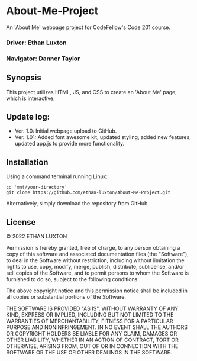 # About-Me-Project
An 'About Me' webpage project for CodeFellow's Code 201 course.

### Driver: Ethan Luxton
### Navigator: Danner Taylor

## Synopsis

This project utilizes HTML, JS, and CSS to create an 'About Me' page; which is interactive.

## Update log:
* Ver. 1.0: Initial webpage upload to GitHub.
* Ver. 1.01: Added font awesome kit, updated styling, added new features, updated app.js to provide more functionality. 


## Installation

Using a command terminal running Linux:
```terminal
cd 'mnt/your-directory'
git clone https://github.com/ethan-luxton/About-Me-Project.git
```
Alternatively, simply download the repository from GitHub.

## License

&copy; 2022 ETHAN LUXTON

Permission is hereby granted, free of charge, to any person obtaining a copy of this software and associated documentation files (the "Software"), to deal in the Software without restriction, including without limitation the rights to use, copy, modify, merge, publish, distribute, sublicense, and/or sell copies of the Software, and to permit persons to whom the Software is furnished to do so, subject to the following conditions:

The above copyright notice and this permission notice shall be included in all copies or substantial portions of the Software.

THE SOFTWARE IS PROVIDED "AS IS", WITHOUT WARRANTY OF ANY KIND, EXPRESS OR IMPLIED, INCLUDING BUT NOT LIMITED TO THE WARRANTIES OF MERCHANTABILITY, FITNESS FOR A PARTICULAR PURPOSE AND NONINFRINGEMENT. IN NO EVENT SHALL THE AUTHORS OR COPYRIGHT HOLDERS BE LIABLE FOR ANY CLAIM, DAMAGES OR OTHER LIABILITY, WHETHER IN AN ACTION OF CONTRACT, TORT OR OTHERWISE, ARISING FROM, OUT OF OR IN CONNECTION WITH THE SOFTWARE OR THE USE OR OTHER DEALINGS IN THE SOFTWARE.
